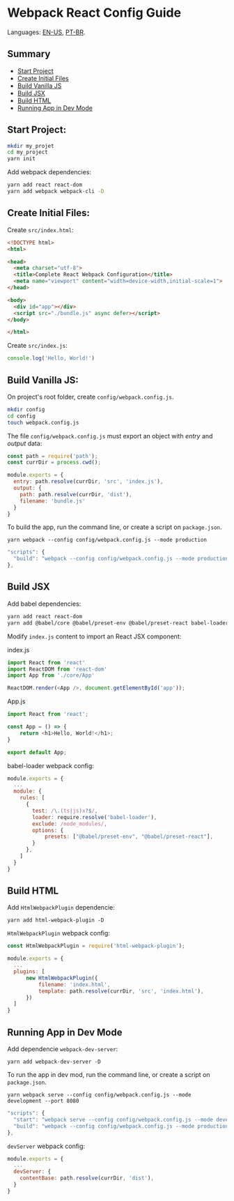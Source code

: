 # Webpack React Config Guide

Languages: [EN-US](/README.md), [PT-BR](/README-pt-br.md).

## Summary

- [Start Project](#start-project)
- [Create Initial Files](#create-initial-files)
- [Build Vanilla JS](#build-vanilla-js)
- [Build JSX](#build-jsx)
- [Build HTML](#build-html)
- [Running App in Dev Mode](#running-app-in-dev-mode)

## Start Project:

```bash
mkdir my_projet
cd my_project
yarn init
```

Add webpack dependencies:

```bash
yarn add react react-dom
yarn add webpack webpack-cli -D
```

## Create Initial Files:

Create `src/index.html`:

```html
<!DOCTYPE html>
<html>

<head>
  <meta charset="utf-8">
  <title>Complete React Webpack Configuration</title>
  <meta name="viewport" content="width=device-width,initial-scale=1">
</head>

<body>
  <div id="app"></div>
  <script src="./bundle.js" async defer></script>
</body>

</html>
```

Create `src/index.js`:

```js
console.log('Hello, World!')
```

## Build Vanilla JS:

On project's root folder, create `config/webpack.config.js`.

```bash
mkdir config
cd config
touch webpack.config.js
```

The file `config/webpack.config.js` must export an object with *entry* and *output* data:

```js
const path = require('path');
const currDir = process.cwd();

module.exports = {
  entry: path.resolve(currDir, 'src', 'index.js'),
  output: {
    path: path.resolve(currDir, 'dist'),
    filename: 'bundle.js'
  }
}
```

To build the app, run the command line, or create a script on `package.json`.

```dash
yarn webpack --config config/webpack.config.js --mode production
```

```js
"scripts": {
  "build": "webpack --config config/webpack.config.js --mode production"
},
```

## Build JSX

Add babel dependencies:

```bash
yarn add react react-dom
yarn add @babel/core @babel/preset-env @babel/preset-react babel-loader -D
```

Modify `index.js` content to import an React JSX component:

index.js

```js
import React from 'react'
import ReactDOM from 'react-dom'
import App from './core/App'

ReactDOM.render(<App />, document.getElementById('app'));
```

App.js

```js
import React from 'react';

const App = () => {
    return <h1>Hello, World!</h1>;
}

export default App;
```

babel-loader webpack config:

```js
module.exports = {
  ...
  module: {
    rules: [
      {
        test: /\.(ts|js)x?$/,
        loader: require.resolve('babel-loader'),
        exclude: /node_modules/,
        options: {
            presets: ["@babel/preset-env", "@babel/preset-react"],
        }
      },
    ]
  }
}
```

## Build HTML

Add `HtmlWebpackPlugin` dependencie:

```dash
yarn add html-webpack-plugin -D
```

`HtmlWebpackPlugin` webpack config:

```js
const HtmlWebpackPlugin = require('html-webpack-plugin');

module.exports = {
  ...
  plugins: [
      new HtmlWebpackPlugin({
          filename: 'index.html',
          template: path.resolve(currDir, 'src', 'index.html'),
      })
  ]
}
```

## Running App in Dev Mode

Add dependencie `webpack-dev-server`:

```dash
yarn add webpack-dev-server -D
```

To run the app in dev mod, run the command line, or create a script on `package.json`.

```dash
yarn webpack serve --config config/webpack.config.js --mode development --port 8080
```

```js
"scripts": {
  "start": "webpack serve --config config/webpack.config.js --mode development --port 8080",
  "build": "webpack --config config/webpack.config.js --mode production"
},
```

`devServer` webpack config:

```js
module.exports = {
  ...
  devServer: {
    contentBase: path.resolve(currDir, 'dist'),
  }
}
```